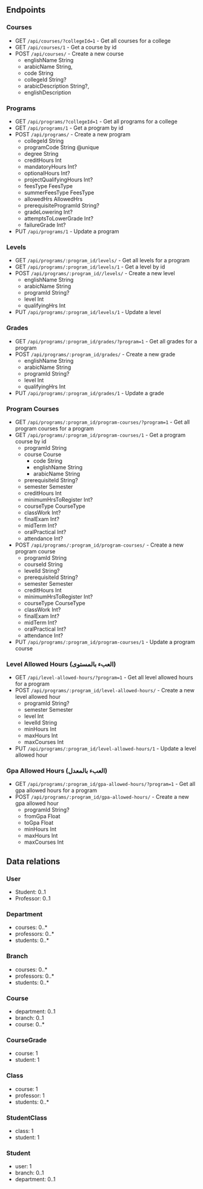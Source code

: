 ## Endpoints

### Courses

- GET `/api/courses/?collegeId=1` - Get all courses for a college
- GET `/api/courses/1` - Get a course by id
- POST `/api/courses/` - Create a new course
  - englishName String
  - arabicName String,
  - code String
  - collegeId String?
  - arabicDescription String?,
  - englishDescription

### Programs

- GET `/api/programs/?collegeId=1` - Get all programs for a college
- GET `/api/programs/1` - Get a program by id
- POST `/api/programs/` - Create a new program
  - collegeId String
  - programCode String @unique
  - degree String
  - creditHours Int
  - mandatoryHours Int?
  - optionalHours Int?
  - projectQualifyingHours Int?
  - feesType FeesType
  - summerFeesType FeesType
  - allowedHrs AllowedHrs
  - prerequisiteProgramId String?
  - gradeLowering Int?
  - attemptsToLowerGrade Int?
  - failureGrade Int?
- PUT `/api/programs/1` - Update a program

### Levels

- GET `/api/programs/:program_id/levels/` - Get all levels for a program
- GET `/api/programs/:program_id/levels/1` - Get a level by id
- POST `/api/programs/:program_id//levels/` - Create a new level
  - englishName String
  - arabicName String
  - programId String?
  - level Int
  - qualifyingHrs Int
- PUT `/api/programs/:program_id/levels/1` - Update a level

### Grades

- GET `/api/programs/:program_id/grades/?program=1` - Get all grades for a program
- POST `/api/programs/:program_id/grades/` - Create a new grade
  - englishName String
  - arabicName String
  - programId String?
  - level Int
  - qualifyingHrs Int
- PUT `/api/programs/:program_id/grades/1` - Update a grade

### Program Courses

- GET `/api/programs/:program_id/program-courses/?program=1` - Get all program courses for a program
- GET `/api/programs/:program_id/program-courses/1` - Get a program course by id
  - programId String
  - course Course
    - code String
    - englishName String
    - arabicName String
  - prerequisiteId String?
  - semester Semester
  - creditHours Int
  - minimumHrsToRegister Int?
  - courseType CourseType
  - classWork Int?
  - finalExam Int?
  - midTerm Int?
  - oralPractical Int?
  - attendance Int?
- POST `/api/programs/:program_id/program-courses/` - Create a new program course
  - programId String
  - courseId String
  - levelId String?
  - prerequisiteId String?
  - semester Semester
  - creditHours Int
  - minimumHrsToRegister Int?
  - courseType CourseType
  - classWork Int?
  - finalExam Int?
  - midTerm Int?
  - oralPractical Int?
  - attendance Int?
- PUT `/api/programs/:program_id/program-courses/1` - Update a program course

### Level Allowed Hours (العبء بالمستوى)

- GET `/api/level-allowed-hours/?program=1` - Get all level allowed hours for a program
- POST `/api/programs/:program_id/level-allowed-hours/` - Create a new level allowed hour
  - programId String?
  - semester Semester
  - level Int
  - levelId String
  - minHours Int
  - maxHours Int
  - maxCourses Int
- PUT `/api/programs/:program_id/level-allowed-hours/1` - Update a level allowed hour

### Gpa Allowed Hours (العبء بالمعدل)

- GET `/api/programs/:program_id/gpa-allowed-hours/?program=1` - Get all gpa allowed hours for a program
- POST `/api/programs/:program_id/gpa-allowed-hours/` - Create a new gpa allowed hour
  - programId String?
  - fromGpa Float
  - toGpa Float
  - minHours Int
  - maxHours Int
  - maxCourses Int

## Data relations

### User

- Student: 0..1
- Professor: 0..1

### Department

- courses: 0..\*
- professors: 0..\*
- students: 0..\*

### Branch

- courses: 0..\*
- professors: 0..\*
- students: 0..\*

### Course

- department: 0..1
- branch: 0..1
- course: 0..\*

### CourseGrade

- course: 1
- student: 1

### Class

- course: 1
- professor: 1
- students: 0..\*

### StudentClass

- class: 1
- student: 1

### Student

- user: 1
- branch: 0..1
- department: 0..1

